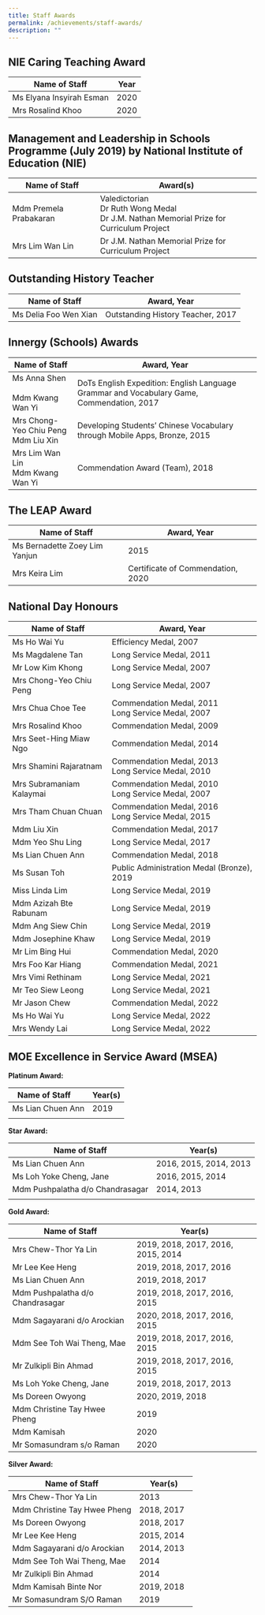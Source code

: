 ```yaml
---
title: Staff Awards
permalink: /achievements/staff-awards/
description: ""
---
```

NIE Caring Teaching Award
-------------------------

| Name of Staff | Year |
| --- | --- |
| Ms Elyana Insyirah Esman | 2020 |
| Mrs Rosalind Khoo | 2020 |

Management and Leadership in Schools Programme (July 2019) by National Institute of Education (NIE)
---------------------------------------------------------------------------------------------------

| Name of Staff | Award(s) |
| --- | --- |
| Mdm Premela Prabakaran | Valedictorian  <br>Dr Ruth Wong Medal  <br>Dr J.M. Nathan Memorial Prize for Curriculum Project |
| Mrs Lim Wan Lin  | Dr J.M. Nathan Memorial Prize for Curriculum Project |

Outstanding History Teacher&nbsp;&nbsp; &nbsp;&nbsp;&nbsp; &nbsp;
-----------------------------------

| Name of Staff | Award, Year |
| --- | --- |
| Ms Delia Foo Wen Xian   | Outstanding History Teacher,&nbsp;2017   |

Innergy (Schools) Awards
-----------------

| Name of Staff | Award, Year |
| --- | --- |
| Ms Anna Shen&nbsp; &nbsp;<br>Mdm Kwang Wan Yi&nbsp; | DoTs English Expedition: English Language Grammar and Vocabulary Game, Commendation, 2017&nbsp; |
| Mrs Chong-Yeo Chiu Peng&nbsp; <br>Mdm Liu Xin  | Developing Students’ Chinese Vocabulary through Mobile Apps, Bronze, 2015  |
| Mrs Lim Wan Lin <br>Mdm Kwang Wan Yi   | Commendation Award&nbsp;(Team), 2018 |

The LEAP Award&nbsp;
---------------

| Name of Staff | Award, Year |
| --- | --- |
| Ms Bernadette Zoey Lim Yanjun   | 2015   |
| Mrs Keira Lim | Certificate of Commendation, 2020&nbsp; |

National Day Honours
--------------------

| Name of Staff | Award, Year |
| --- | --- |
| Ms Ho Wai Yu | Efficiency Medal, 2007 |
| Ms Magdalene Tan | Long Service Medal, 2011 |
| Mr Low Kim Khong | Long Service Medal, 2007&nbsp;&nbsp; |
| Mrs Chong-Yeo Chiu Peng | Long Service Medal, 2007 |
| Mrs Chua Choe Tee | Commendation Medal, 2011  <br>Long Service Medal, 2007 |
| Mrs Rosalind Khoo | Commendation Medal, 2009&nbsp; |
| Mrs Seet-Hing Miaw Ngo | Commendation Medal, 2014 |
| Mrs Shamini Rajaratnam | Commendation Medal, 2013  <br>Long Service Medal, 2010 |
| Mrs Subramaniam Kalaymai | Commendation Medal, 2010  <br> Long Service Medal, 2007 |
| Mrs Tham Chuan Chuan | Commendation Medal, 2016  <br>Long Service Medal, 2015&nbsp; |
| Mdm Liu Xin | Commendation Medal, 2017 |
| Mdm Yeo Shu Ling | Long Service Medal, 2017 |
| Ms Lian Chuen Ann&nbsp; | Commendation Medal, 2018&nbsp; |
| Ms Susan Toh&nbsp; | Public Administration Medal (Bronze), 2019&nbsp; |
| Miss Linda Lim&nbsp; | Long Service Medal, 2019&nbsp; |
| Mdm Azizah Bte Rabunam&nbsp; | Long Service Medal, 2019&nbsp; |
| Mdm Ang Siew Chin&nbsp; | Long Service Medal, 2019&nbsp; |
| Mdm Josephine Khaw&nbsp; | Long Service Medal, 2019&nbsp; |
| Mr Lim Bing Hui | Commendation Medal, 2020&nbsp;&nbsp; &nbsp;&nbsp;&nbsp;&nbsp; &nbsp; |
| Mrs Foo Kar Hiang&nbsp;&nbsp; &nbsp;&nbsp; | Commendation Medal, 2021&nbsp; |
| Mrs Vimi Rethinam&nbsp; | Long Service Medal, 2021&nbsp; |
| Mr Teo Siew Leong  | Long Service Medal, 2021  |
| Mr Jason Chew&nbsp; | Commendation Medal, 2022  |
| Ms Ho Wai Yu&nbsp; | Long Service Medal, 2022 |
| Mrs Wendy Lai&nbsp; | Long Service Medal, 2022&nbsp; |

MOE Excellence in Service Award (MSEA)
--------------------------------------

**Platinum Award:**

| Name of Staff&nbsp;&nbsp; &nbsp; | Year(s) |
| --- | --- |
| Ms Lian Chuen Ann | 2019 |
| | |

**Star Award:**&nbsp;&nbsp;

| Name of Staff | Year(s) |
| --- | --- |
| Ms Lian Chuen Ann&nbsp; | 2016, 2015, 2014, 2013  |
| Ms Loh Yoke Cheng, Jane   | 2016, 2015, 2014  |
| Mdm Pushpalatha d/o Chandrasagar | 2014, 2013 |
|   |  |

**Gold Award:**&nbsp;

| Name of Staff | Year(s) |
| --- | --- |
| Mrs Chew-Thor Ya Lin | 2019, 2018, 2017, 2016, 2015, 2014 |
| Mr&nbsp;Lee Kee Heng&nbsp; | 2019, 2018, 2017, 2016&nbsp; |
| Ms Lian Chuen Ann | 2019, 2018, 2017&nbsp; |
| Mdm Pushpalatha d/o Chandrasagar | 2019, 2018, 2017, 2016, 2015 |
| Mdm Sagayarani d/o Arockian | 2020, 2018, 2017, 2016, 2015 |
| Mdm See Toh Wai Theng, Mae | 2019, 2018, 2017, 2016, 2015 |
| Mr Zulkipli Bin Ahmad | 2019, 2018, 2017, 2016, 2015 |
| Ms Loh Yoke Cheng, Jane | 2019, 2018, 2017, 2013 |
| Ms Doreen Owyong | 2020, 2019, 2018 |
| Mdm Christine Tay Hwee Pheng | 2019&nbsp; |
| Mdm Kamisah | 2020&nbsp; |
| Mr Somasundram s/o Raman | 2020&nbsp; |

**Silver Award:**&nbsp;

| Name of Staff | Year(s) |
| --- | --- |
| Mrs Chew-Thor Ya Lin  | 2013  |
| Mdm Christine Tay Hwee Pheng | 2018, 2017&nbsp; |
| Ms Doreen Owyong | 2018, 2017&nbsp; |
| Mr&nbsp;Lee Kee Heng&nbsp; | 2015, 2014&nbsp;&nbsp; |
| Mdm Sagayarani d/o Arockian | 2014, 2013&nbsp;&nbsp; |
| Mdm See Toh Wai Theng, Mae | 2014&nbsp; |
| Mr Zulkipli Bin Ahmad | 2014&nbsp;&nbsp; |
| Mdm Kamisah Binte Nor&nbsp; | 2019, 2018&nbsp; |
| Mr Somasundram S/O Raman | 2019&nbsp; |